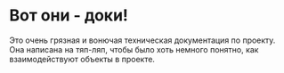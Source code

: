 # Вот они - доки!

Это очень грязная и вонючая техническая документация по проекту. Она написана на тяп-ляп, чтобы было хоть немного понятно, как взаимодействуют объекты в проекте.

